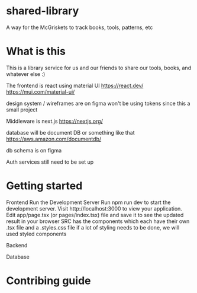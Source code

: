 # shared-library
A way for the McGriskets to track books, tools, patterns, etc 


# What is this
This is a library service for us and our friends to share our tools, books, and whatever else :)

The frontend is react using material UI
https://react.dev/
https://mui.com/material-ui/

design system / wireframes are on figma 
won't be using tokens since this a small project

Middleware is next.js 
https://nextjs.org/

database will be document DB or something like that
https://aws.amazon.com/documentdb/ 

db schema is on figma

Auth services still need to be set up

# Getting started

Frontend
    Run the Development Server
    Run npm run dev to start the development server.
    Visit http://localhost:3000 to view your application.
    Edit app/page.tsx (or pages/index.tsx) file and save it to see the updated result in your browser
    SRC has the components which each have their own .tsx file and a .styles.css file if a lot of styling needs to be done, we will used styled components

Backend

Database


# Contribing guide 
